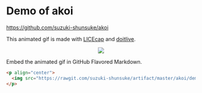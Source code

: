 # Demo of akoi

https://github.com/suzuki-shunsuke/akoi

This animated gif is made with [LICEcap](https://www.cockos.com/licecap/) and [doitlive](https://github.com/sloria/doitlive).

<p align="center">
  <img src="https://rawgit.com/suzuki-shunsuke/artifact/master/akoi/demo.gif">
</p>

Embed the animated gif in GitHub Flavored Markdown.

```markdown
<p align="center">
  <img src="https://rawgit.com/suzuki-shunsuke/artifact/master/akoi/demo.gif">
</p>
```
